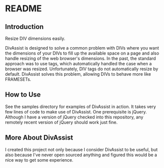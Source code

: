 # README

## Introduction
Resize DIV dimensions easily.

DivAssist is designed to solve a common problem with DIVs where you want
the dimensions of your DIVs to fill up the available space on a page and
also handle resizing of the web browser's dimensions.  In the past,
the standard approach was to use <FRAMESET> tags, which automatically handled
the case when a browser was resized.  Unfortunately, DIV tags do not
automatically resize by default.  DivAssist solves this problem,
allowing DIVs to behave more like FRAMESETs.

## How to Use
See the samples directory for examples of DivAssist in action.  It takes
very few lines of code to make use of DivAssist.  One prerequisite is jQuery.
Although I have a version of jQuery checked into this repository, any
remotely recent version of jQuery should work just fine.

## More About DivAssist
I created this project not only because I consider DivAssist to be useful, but
also because I've never open sourced anything and figured this would be
a nice way to get some experience.
